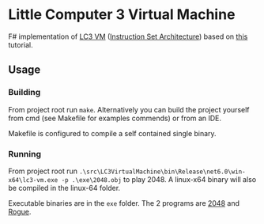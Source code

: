 # Little Computer 3 Virtual Machine

F# implementation of [LC3 VM](https://en.wikipedia.org/wiki/Little_Computer_3) ([Instruction Set Architecture](https://justinmeiners.github.io/lc3-vm/supplies/lc3-isa.pdf)) based on [this](https://justinmeiners.github.io/lc3-vm/) tutorial.

## Usage

### Building

From project root run `make`. Alternatively you can build the project yourself from cmd (see Makefile for examples commends) or from an IDE.

Makefile is configured to compile a self contained single binary.

### Running

From project root run `.\src\LC3VirtualMachine\bin\Release\net6.0\win-x64\lc3-vm.exe -p .\exe\2048.obj` to play 2048. A linux-x64 binary will also be compiled in the linux-64 folder.

Executable binaries are in the `exe` folder. The 2 programs are [2048](https://github.com/rpendleton/lc3-2048) and [Rogue](https://github.com/justinmeiners/lc3-rogue). 
